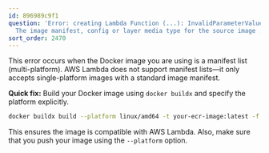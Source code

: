 ```yaml
---
id: 896989c9f1
question: 'Error: creating Lambda Function (...): InvalidParameterValueException:
  The image manifest, config or layer media type for the source image ... is not supported.'
sort_order: 2470
---
```


This error occurs when the Docker image you are using is a manifest list (multi-platform). AWS Lambda does not support manifest lists—it only accepts single-platform images with a standard image manifest.

**Quick fix:** Build your Docker image using `docker buildx` and specify the platform explicitly.

```bash
docker buildx build --platform linux/amd64 -t your-ecr-image:latest -f Dockerfile .
```

This ensures the image is compatible with AWS Lambda. Also, make sure that you push your image using the `--platform` option.